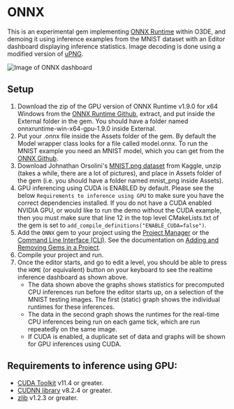 # ONNX

This is an experimental gem implementing [ONNX Runtime](https://onnxruntime.ai/) within O3DE, and demoing it using inference examples from the MNIST dataset with an Editor dashboard displaying inference statistics. Image decoding is done using a modified version of [uPNG](https://github.com/elanthis/upng).

![Image of ONNX dashboard](Docs/Images/ImGuiDashboard.png)

## Setup

1. Download the zip of the GPU version of ONNX Runtime v1.9.0 for x64 Windows from the [ONNX Runtime Github](https://github.com/microsoft/onnxruntime/releases/tag/v1.9.0), extract, and put inside the External folder in the gem. You should have a folder named onnxruntime-win-x64-gpu-1.9.0 inside External.
2. Put your .onnx file inside the Assets folder of the gem. By default the Model wrapper class looks for a file called model.onnx. To run the MNIST example you need an MNIST model, which you can get from the [ONNX Github](https://github.com/onnx/models/tree/main/vision/classification/mnist).
3. Download Johnathan Orsolini's [MNIST.png dataset](https://www.kaggle.com/datasets/playlist/mnistzip) from Kaggle, unzip (takes a while, there are a lot of pictures), and place in Assets folder of the gem (i.e. you should have a folder named mnist_png inside Assets).
4. GPU inferencing using CUDA is ENABLED by default. Please see the below `Requirements to inference using GPU` to make sure you have the correct dependencies installed. If you do not have a CUDA enabled NVIDIA GPU, or would like to run the demo without the CUDA example, then you must make sure that line 12 in the top level CMakeLists.txt of the gem is set to `add_compile_definitions("ENABLE_CUDA=false")`.
5. Add the `ONNX` gem to your project using the [Project Manager](https://docs.o3de.org/docs/user-guide/project-config/add-remove-gems/) or the [Command Line Interface (CLI)](https://docs.o3de.org/docs/user-guide/project-config/add-remove-gems/#using-the-command-line-interface-cli). See the documentation on  [Adding and Removing Gems in a Project](https://docs.o3de.org/docs/user-guide/project-config/add-remove-gems/).
6. Compile your project and run.
7. Once the editor starts, and go to edit a level, you should be able to press the `HOME` (or equivalent) button on your keyboard to see the realtime inference dashboard as shown above.
    - The data shown above the graphs shows statistics for precomputed CPU inferences run before the editor starts up, on a selection of the MNIST testing images. The first (static) graph shows the individual runtimes for these inferences.
    - The data in the second graph shows the runtimes for the real-time CPU inferences being run on each game tick, which are run repeatedly on the same image.
    - If CUDA is enabled, a duplicate set of data and graphs will be shown for GPU inferences using CUDA.

## Requirements to inference using GPU:

- [CUDA Toolkit](https://developer.nvidia.com/cuda-toolkit) v11.4 or greater.
- [CUDNN library](https://developer.nvidia.com/cudnn) v8.2.4 or greater.
- [zlib](https://zlib.net/) v1.2.3 or greater.